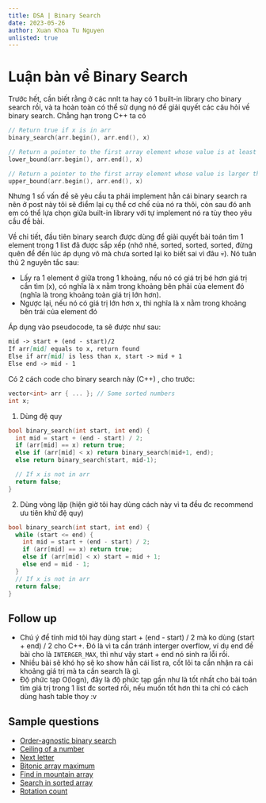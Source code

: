 ```yaml
---
title: DSA | Binary Search
date: 2023-05-26
author: Xuan Khoa Tu Nguyen
unlisted: true
---
```


# Luận bàn về Binary Search

Trước hết, cần biết rằng ở các nnlt ta hay có 1 built-in library cho binary search rồi, và ta hoàn
toàn có thể sử dụng nó để giải quyết các câu hỏi về binary search. Chẳng hạn trong C++ ta có

```cpp
// Return true if x is in arr
binary_search(arr.begin(), arr.end(), x)

// Return a pointer to the first array element whose value is at least x
lower_bound(arr.begin(), arr.end(), x)

// Return a pointer to the first array element whose value is larger than x
upper_bound(arr.begin(), arr.end(), x)
```

Nhưng 1 số vấn đề sẽ yêu cầu ta phải implement hẳn cái binary search ra nên ở post này tôi sẽ điểm
lại cụ thể cơ chế của nó ra thôi, còn sau đó anh em có thể lựa chọn giữa built-in library với tự
implement nó ra tùy theo yêu cầu đề bài.

Về chi tiết, đầu tiên binary search được dùng để giải quyết bài toán tìm 1 element trong 1 list đã
được sắp xếp (nhớ nhé, sorted, sorted, sorted, đừng quên để đến lúc áp dụng vô mà chưa sorted lại ko
biết sai vì đâu 💀). Nó tuân thủ 2 nguyên tắc sau:

- Lấy ra 1 element ở giữa trong 1 khoảng, nếu nó có giá trị bé hơn giá trị cần tìm (x), có nghĩa là x nằm trong khoảng bên phải của element đó (nghĩa là trong khoảng toàn giá trị lớn hơn).
- Ngược lại, nếu nó có giá trị lớn hơn x, thì nghĩa là x nằm trong khoảng bên trái của element đó

Áp dụng vào pseudocode, ta sẽ được như sau:

```md
mid -> start + (end - start)/2
If arr[mid] equals to x, return found
Else if arr[mid] is less than x, start -> mid + 1
Else end -> mid - 1
```

Có 2 cách code cho binary search này (C++) , cho trước:

```cpp
vector<int> arr { ... }; // Some sorted numbers
int x;
```

1. Dùng đệ quy

```cpp
bool binary_search(int start, int end) {
  int mid = start + (end - start) / 2;
  if (arr[mid] == x) return true;
  else if (arr[mid] < x) return binary_search(mid+1, end);
  else return binary_search(start, mid-1);

  // If x is not in arr
  return false;
}
```

2. Dùng vòng lặp (hiện giờ tôi hay dùng cách này vì ta đều đc recommend ưu tiên khử đệ quy)

```cpp
bool binary_search(int start, int end) {
  while (start <= end) {
    int mid = start + (end - start) / 2;
    if (arr[mid] == x) return true;
    else if (arr[mid] < x) start = mid + 1;
    else end = mid - 1;
  }
  // If x is not in arr
  return false;
}
```

## Follow up

- Chú ý để tính mid tôi hay dùng start + (end - start) / 2 mà ko dùng (start + end) / 2  cho C++. Đó là vì ta cần tránh interger overflow, ví dụ end đề bài cho là `INTERGER_MAX`, thì như vậy start + end nó sinh ra lỗi rồi.
- Nhiều bài sẽ khó họ sẽ ko show hẳn cái list ra, cốt lõi ta cần nhận ra cái khoảng giá trị mà ta cần search là gì.
- Độ phức tạp O(logn), đây là độ phức tạp gần như là tốt nhất cho bài toán tìm giá trị trong 1 list đc sorted rồi, nếu muốn tốt hơn thì ta chỉ có cách dùng hash table thoy :v

## Sample questions

- [Order-agnostic binary search](https://leetcode.com/problems/binary-search/)
- [Ceiling of a number](https://leetcode.com/problems/search-insert-position/)
- [Next letter](https://leetcode.com/problems/find-smallest-letter-greater-than-target/)
- [Bitonic array maximum](https://leetcode.com/problems/peak-index-in-a-mountain-array/)
- [Find in mountain array](https://leetcode.com/problems/find-in-mountain-array/)
- [Search in sorted array](https://leetcode.com/problems/search-in-rotated-sorted-array/)
- [Rotation count](https://www.geeksforgeeks.org/find-rotation-count-rotated-sorted-array/)

